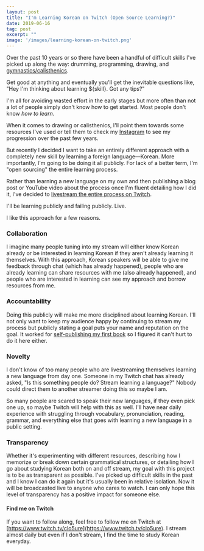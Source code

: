 ```yaml
---
layout: post
title: "I'm Learning Korean on Twitch (Open Source Learning?)"
date: 2019-06-16
tag: post
excerpt: ""
image: '/images/learning-korean-on-twitch.png'
---
```


Over the past 10 years or so there have been a handful of difficult skills I've picked up along the way: drumming, programming, drawing, and [gymnastics/calisthenics](https://www.instagram.com/adamjmorgan/).

Get good at anything and eventually you'll get the inevitable questions like, "Hey I'm thinking about learning ${skill}. Got any tips?"

I'm all for avoiding wasted effort in the early stages but more often than not a lot of people simply don't know how to get started. Most people don't know *how to learn*.

When it comes to drawing or calisthenics, I'll point them towards some resources I've used or tell them to check my [Instagram](https://www.instagram.com/adamjmorgan/) to see my progression over the past few years.

But recently I decided I want to take an entirely different approach with a completely new skill by learning a foreign language—Korean. More importantly, I'm going to be doing it all publicly. For lack of a better term, I'm "open sourcing" the entire learning process.

Rather than learning a new language on my own and then publishing a blog post or YouTube video about the process once I'm fluent detailing how I did it, I've decided to [livestream the entire process on Twitch](https://www.twitch.tv/clo5ure).

I'll be learning publicly and failing publicly. Live.

I like this approach for a few reasons.

### Collaboration

I imagine many people tuning into my stream will either know Korean already or be interested in learning Korean if they aren't already learning it themselves. With this approach, Korean speakers will be able to give me feedback through chat (which has already happened), people who are already learning can share resources with me (also already happened), and people who are interested in learning can see my approach and borrow resources from me.

### Accountability

Doing this publicly will make me more disciplined about learning Korean. I'll not only want to keep my audience happy by continuing to stream my process but publicly stating a goal puts your name and reputation on the goal. It worked for [self-publishing my first book](https://www.theangulartutorial.org/) so I figured it can't hurt to do it here either.

### Novelty

I don't know of too many people who are livestreaming themselves learning a new language from day one. Someone in my Twitch chat has already asked, "Is this something people do? Stream learning a language?" Nobody could direct them to another streamer doing this so maybe I am.

So many people are scared to speak their new languages, if they even pick one up, so maybe Twitch will help with this as well. I'll have near daily experience with struggling through vocabulary, pronunciation, reading, grammar, and everything else that goes with learning a new language in a public setting.

### Transparency

Whether it's experimenting with different resources, describing how I memorize or break down certain grammatical structures, or detailing how I go about studying Korean both on and off stream, my goal with this project is to be as transparent as possible. I've picked up difficult skills in the past and I know I can do it again but it's usually been in relative isolation. Now it will be broadcasted live to anyone who cares to watch. I can only hope this level of transparency has a positive impact for someone else.

#### Find me on Twitch

If you want to follow along, feel free to follow me on Twitch at [https://www.twitch.tv/clo5ure](https://www.twitch.tv/clo5ure). I stream almost daily but even if I don't stream, I find the time to study Korean everyday.